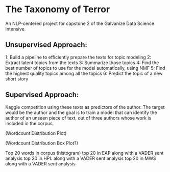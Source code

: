 # The Taxonomy of Terror
An NLP-centered project for capstone 2 of the Galvanize Data Science Intensive.

## Unsupervised Approach:

1: Build a pipeline to efficiently prepare the texts for topic modeling
2: Extract latent topics from the texts
3: Summarize those topics
4: Find the best number of topics to use for the model automatically, using NMF
5: Find the highest quality topics among all the topics
6: Predict the topic of a new short story

## Supervised Approach: 
Kaggle competition using these texts as predictors of the author. The target would be the author and the goal is to train a model that can identify the author of an unseen piece of text, out of three authors whose work is included in the corpus. 

(Wordcount Distribution Plot)

(Wordcount Distribution Box Plot?)

Top 20 words in corpus (histogram)
top 20 in EAP along with a VADER sent analysis
top 20 in HPL along with a VADER sent analysis
top 20 in MWS along with a VADER sent analysis

